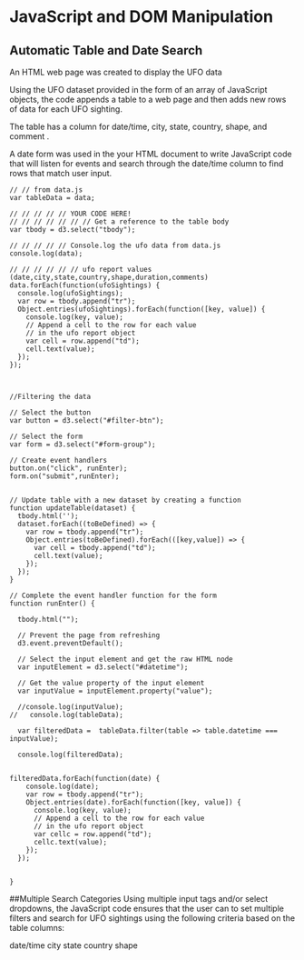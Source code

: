# JavaScript and DOM Manipulation


## Automatic Table and Date Search
An HTML web page was created to display the UFO data

Using the UFO dataset provided in the form of an array of JavaScript objects, the code appends a table to a web page and then adds new rows of data for each UFO sighting.

The table has a column for date/time, city, state, country, shape, and comment .

A date form was used in the your HTML document to write JavaScript code that will listen for events and search through the date/time column to find rows that match user input.

```
// // from data.js
var tableData = data;

// // // // // YOUR CODE HERE!
// // // // // // // Get a reference to the table body
var tbody = d3.select("tbody");

// // // // // Console.log the ufo data from data.js
console.log(data);

// // // // // // ufo report values (date,city,state,country,shape,duration,comments)
data.forEach(function(ufoSightings) {
  console.log(ufoSightings);
  var row = tbody.append("tr");
  Object.entries(ufoSightings).forEach(function([key, value]) {
    console.log(key, value);
    // Append a cell to the row for each value
    // in the ufo report object
    var cell = row.append("td");
    cell.text(value);
  });
});



//Filtering the data

// Select the button
var button = d3.select("#filter-btn");

// Select the form
var form = d3.select("#form-group");

// Create event handlers 
button.on("click", runEnter);
form.on("submit",runEnter);


// Update table with a new dataset by creating a function
function updateTable(dataset) {
  tbody.html('');
  dataset.forEach((toBeDefined) => {
    var row = tbody.append("tr");
    Object.entries(toBeDefined).forEach(([key,value]) => {
      var cell = tbody.append("td");
      cell.text(value);
    });
  });
}

// Complete the event handler function for the form
function runEnter() {

  tbody.html("");
  
  // Prevent the page from refreshing
  d3.event.preventDefault();
  
  // Select the input element and get the raw HTML node
  var inputElement = d3.select("#datetime");

  // Get the value property of the input element
  var inputValue = inputElement.property("value");

  //console.log(inputValue);
//   console.log(tableData);

  var filteredData =  tableData.filter(table => table.datetime === inputValue);

  console.log(filteredData);


filteredData.forEach(function(date) {
    console.log(date);
    var row = tbody.append("tr");
    Object.entries(date).forEach(function([key, value]) {
      console.log(key, value);
      // Append a cell to the row for each value
      // in the ufo report object
      var cellc = row.append("td");
      cellc.text(value);
    });
  });
  

}

```


##Multiple Search Categories
Using multiple input tags and/or select dropdowns, the JavaScript code ensures that the user can to set multiple filters and search for UFO sightings using the following criteria based on the table columns:

date/time
city
state
country
shape
